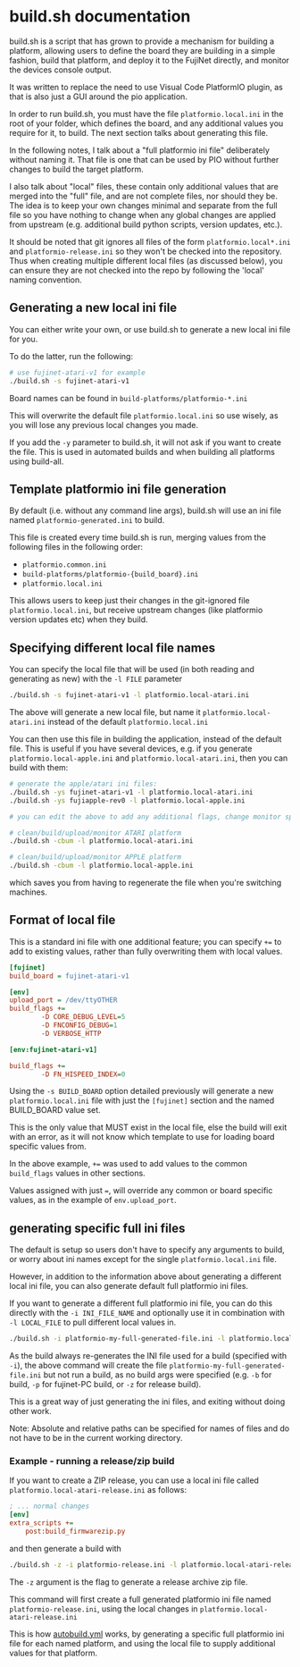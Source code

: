 # build.sh documentation

build.sh is a script that has grown to provide a mechanism for building a platform, allowing
users to define the board they are building in a simple fashion, build that platform, and
deploy it to the FujiNet directly, and monitor the devices console output.

It was written to replace the need to use Visual Code PlatformIO plugin, as that is also just
a GUI around the pio application.

In order to run build.sh, you must have the file `platformio.local.ini` in the root of your
folder, which defines the board, and any additional values you require for it, to build.
The next section talks about generating this file.

In the following notes, I talk about a "full platformio ini file" deliberately without naming
it. That file is one that can be used by PIO without further changes to build the target
platform.

I also talk about "local" files, these contain only additional values that are merged into
the "full" file, and are not complete files, nor should they be. The idea is to keep your own
changes minimal and separate from the full file so you have nothing to change when any
global changes are applied from upstream (e.g. additional build python scripts, version
updates, etc.).

It should be noted that git ignores all files of the form `platformio.local*.ini` and
`platformio-release.ini` so they won't be checked into the repository. Thus when
creating multiple different local files (as discussed below), you can ensure they are not
checked into the repo by following the 'local' naming convention.

## Generating a new local ini file

You can either write your own, or use build.sh to generate a new local ini file for you.

To do the latter, run the following:

```sh
# use fujinet-atari-v1 for example
./build.sh -s fujinet-atari-v1
```

Board names can be found in `build-platforms/platformio-*.ini`

This will overwrite the default file `platformio.local.ini` so use wisely, as you will
lose any previous local changes you made.

If you add the `-y` parameter to build.sh, it will not ask if you want to create the file.
This is used in automated builds and when building all platforms using build-all.

## Template platformio ini file generation

By default (i.e. without any command line args), build.sh will use an ini file
named `platformio-generated.ini` to build.

This file is created every time build.sh is run, merging values from the following files in the following order:

- `platformio.common.ini`
- `build-platforms/platformio-{build_board}.ini`
- `platformio.local.ini`

This allows users to keep just their changes in the git-ignored file `platformio.local.ini`, but receive upstream changes (like platformio version updates etc) when they build.

## Specifying different local file names

You can specify the local file that will be used (in both reading and generating as new) with the `-l FILE` parameter

```sh
./build.sh -s fujinet-atari-v1 -l platformio.local-atari.ini
```
The above will generate a new local file, but name it `platformio.local-atari.ini` instead
of the default `platformio.local.ini`

You can then use this file in building the application, instead of the default file. This is
useful if you have several devices, e.g. if you generate `platformio.local-apple.ini` and `platformio.local-atari.ini`, then you can build with them:

```sh
# generate the apple/atari ini files:
./build.sh -ys fujinet-atari-v1 -l platformio.local-atari.ini
./build.sh -ys fujiapple-rev0 -l platformio.local-apple.ini

# you can edit the above to add any additional flags, change monitor speed/port etc if required

# clean/build/upload/monitor ATARI platform
./build.sh -cbum -l platformio.local-atari.ini

# clean/build/upload/monitor APPLE platform
./build.sh -cbum -l platformio.local-apple.ini
```

which saves you from having to regenerate the file when you're switching machines.

## Format of local file

This is a standard ini file with one additional feature; you can specify `+=` to add to existing values, rather than fully overwriting them with local values.

```ini
[fujinet]
build_board = fujinet-atari-v1

[env]
upload_port = /dev/ttyOTHER
build_flags +=
        -D CORE_DEBUG_LEVEL=5
        -D FNCONFIG_DEBUG=1
        -D VERBOSE_HTTP

[env:fujinet-atari-v1]

build_flags +=
        -D FN_HISPEED_INDEX=0
```

Using the `-s BUILD_BOARD` option detailed previously will generate a new `platformio.local.ini` file with just the `[fujinet]` section and the named BUILD_BOARD value set.

This is the only value that MUST exist in the local file, else the build will exit with an error, as it will not know which template to use for loading board specific values from.

In the above example, `+=` was used to add values to the common `build_flags` values in other sections.

Values assigned with just `=`, will override any common or board specific values, as in the example of `env.upload_port`.

## generating specific full ini files

The default is setup so users don't have to specify any arguments to build, or worry about
ini names except for the single `platformio.local.ini` file.

However, in addition to the information above about generating a different local ini file, you can also
generate default full platformio ini files.

If you want to generate a different full platformio ini file, you can do this directly with the `-i INI_FILE_NAME` and optionally use it in combination with `-l LOCAL_FILE` to pull different local values in.

```sh
./build.sh -i platformio-my-full-generated-file.ini -l platformio.local-atari-release.ini
```

As the build always re-generates the INI file used for a build (specified with `-i`), the above command
will create the file `platformio-my-full-generated-file.ini` but not run a build, as no build args were specified (e.g. `-b` for build, `-p` for fujinet-PC build, or `-z` for release build).

This is a great way of just generating the ini files, and exiting without doing other work.

Note: Absolute and relative paths can be specified for names of files and do not have to be in the current working directory.

### Example - running a release/zip build

If you want to create a ZIP release, you can use a local ini file called `platformio.local-atari-release.ini` as follows:

```ini
; ... normal changes
[env]
extra_scripts +=
    post:build_firmwarezip.py
```

and then generate a build with

```sh
./build.sh -z -i platformio-release.ini -l platformio.local-atari-release.ini
```

The `-z` argument is the flag to generate a release archive zip file.

This command will first create a full generated platformio ini file named `platformio-release.ini`, using the local changes in `platformio.local-atari-release.ini`

This is how [autobuild.yml](.github/workflows/autobuild.yml) works, by generating a specific full
platformio ini file for each named platform, and using the local file to supply additional
values for that platform.
